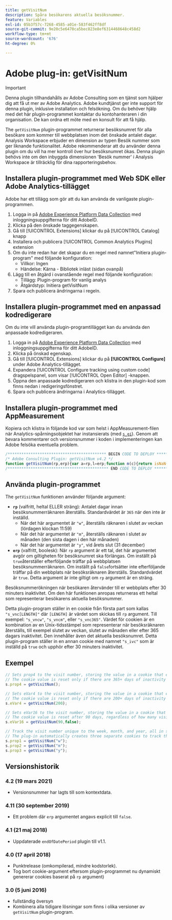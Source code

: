 ```yaml
---
title: getVisitNum
description: Spåra besökarens aktuella besöksnummer.
feature: Variables
exl-id: 05b3f57c-7268-4585-a01e-583f462ff8df
source-git-commit: 9e20c5e6470ca5bec823e8ef6314468648c458d2
workflow-type: tm+mt
source-wordcount: '676'
ht-degree: 0%

---
```


# Adobe plug-in: getVisitNum

>[!IMPORTANT]
>
>Denna plugin tillhandahålls av Adobe Consulting som en tjänst som hjälper dig att få ut mer av Adobe Analytics. Adobe kundtjänst ger inte support för denna plugin, inklusive installation och felsökning. Om du behöver hjälp med det här plugin-programmet kontaktar du kontohanteraren i din organisation. De kan ordna ett möte med en konsult för att få hjälp.

The `getVisitNum` plugin-programmet returnerar besöksnumret för alla besökare som kommer till webbplatsen inom det önskade antalet dagar. Analysis Workspace erbjuder en dimension av typen Besök nummer som ger liknande funktionalitet. Adobe rekommenderar att du använder denna plugin om du vill ha mer kontroll över hur besöksnumret ökas. Denna plugin behövs inte om den inbyggda dimensionen &#39;Besök nummer&#39; i Analysis Workspace är tillräcklig för dina rapporteringsbehov.

## Installera plugin-programmet med Web SDK eller Adobe Analytics-tillägget

Adobe har ett tillägg som gör att du kan använda de vanligaste plugin-programmen.

1. Logga in på [Adobe Experience Platform Data Collection](https://experience.adobe.com/data-collection) med inloggningsuppgifterna för ditt AdobeID.
1. Klicka på den önskade taggegenskapen.
1. Gå till [!UICONTROL Extensions] klickar du på [!UICONTROL Catalog] knapp
1. Installera och publicera [!UICONTROL Common Analytics Plugins] extension
1. Om du inte redan har det skapar du en regel med namnet&quot;Initiera plugin-program&quot; med följande konfiguration:
   * Villkor: Ingen
   * Händelse: Kärna - Bibliotek inläst (sidan ovanpå)
1. Lägg till en åtgärd i ovanstående regel med följande konfiguration:
   * Tillägg: Plugin-program för vanlig analys
   * Åtgärdstyp: Initiera getVisitNum
1. Spara och publicera ändringarna i regeln.

## Installera plugin-programmet med en anpassad kodredigerare

Om du inte vill använda plugin-programtillägget kan du använda den anpassade kodredigeraren.

1. Logga in på [Adobe Experience Platform Data Collection](https://experience.adobe.com/data-collection) med inloggningsuppgifterna för ditt AdobeID.
1. Klicka på önskad egenskap.
1. Gå till [!UICONTROL Extensions] klickar du på **[!UICONTROL Configure]** under Adobe Analytics-tillägget.
1. Expandera [!UICONTROL Configure tracking using custom code] dragspelspanel, som visar [!UICONTROL Open Editor] -knappen.
1. Öppna den anpassade kodredigeraren och klistra in den plugin-kod som finns nedan i redigeringsfönstret.
1. Spara och publicera ändringarna i Analytics-tillägget.

## Installera plugin-programmet med AppMeasurement

Kopiera och klistra in följande kod var som helst i AppMeasurement-filen när Analytics-spårningsobjektet har instansierats (med [`s_gi`](../functions/s-gi.md)). Genom att bevara kommentarer och versionsnummer i koden i implementeringen kan Adobe felsöka eventuella problem.

```js
/******************************************* BEGIN CODE TO DEPLOY *******************************************/
/* Adobe Consulting Plugin: getVisitNum v4.2 */
function getVisitNum(rp,erp){var a=rp,l=erp;function m(c){return isNaN(c)?!1:(parseFloat(c)|0)===parseFloat(c)}function n(c){var b=new Date,e=isNaN(c)?0:Math.floor(c);b.setHours(23);b.setMinutes(59);b.setSeconds(59);"w"===c&&(e=6-b.getDay());if("m"===c){e=b.getMonth()+1;var a=b.getFullYear();e=(new Date(a?a:1970,e?e:1,0)).getDate()-b.getDate()}b.setDate(b.getDate()+e);"y"===c&&(b.setMonth(11),b.setDate(31));return b}if("-v"===a)return{plugin:"getVisitNum",version:"4.2"};var f=function(){if("undefined"!==typeof window.s_c_il)for(var c=0,b;c<window.s_c_il.length;c++)if(b=window.s_c_il[c],b._c&&"s_c"===b._c)return b}();"undefined"!==typeof f&&(f.contextData.getVisitNum="4.2");window.cookieWrite=window.cookieWrite||function(c,b,e){if("string"===typeof c){var a=window.location.hostname,d=window.location.hostname.split(".").length-1;if(a&&!/^[0-9.]+$/.test(a)){d=2<d?d:2;var h=a.lastIndexOf(".");if(0<=h){for(;0<=h&&1<d;)h=a.lastIndexOf(".",h-1),d--;h=0<h?a.substring(h):a}}g=h;b="undefined"!==typeof b?""+b:"";if(e||""===b)if(""===b&&(e=-60),"number"===typeof e){var f=new Date;f.setTime(f.getTime()+6E4*e)}else f=e;return c&&(document.cookie=encodeURIComponent(c)+"="+encodeURIComponent(b)+"; path=/;"+(e?" expires="+f.toUTCString()+";":"")+(g?" domain="+g+";":""),"undefined"!==typeof window.cookieRead)?window.cookieRead(c)===b:!1}};window.cookieRead=window.cookieRead||function(c){if("string"===typeof c)c=encodeURIComponent(c);else return"";var b=" "+document.cookie,a=b.indexOf(" "+c+"="),d=0>a?a:b.indexOf(";",a);return(c=0>a?"":decodeURIComponent(b.substring(a+2+c.length,0>d?b.length:d)))?c:""};a=a?a:365;l="undefined"!==typeof l?!!l:m(a)?!0:!1;var p=(new Date).getTime();f=n(a);if(window.cookieRead("s_vnc"+a))var d=window.cookieRead("s_vnc"+a).split("&vn="),k=d[1];if(window.cookieRead("s_ivc"))return k?(window.cookieWrite("s_ivc",!0,30),k):"unknown visit number";if("undefined"!==typeof k)return k++,d=l&&m(a)?p+864E5*a:d[0],f.setTime(d),window.cookieWrite("s_vnc"+a,d+"&vn="+k,f),window.cookieWrite("s_ivc",!0,30),k;d=m(a)?p+864E5*a:n(a).getTime();window.cookieWrite("s_vnc"+a,d+"&vn=1",f);window.cookieWrite("s_ivc",!0,30);return"1"};
/******************************************** END CODE TO DEPLOY ********************************************/
```

## Använda plugin-programmet

The `getVisitNum` funktionen använder följande argument:

* **`rp`** (valfritt, heltal ELLER sträng): Antalet dagar innan besöksnummerräknaren återställs.  Standardvärdet är `365` när den inte är inställd.
   * När det här argumentet är `"w"`, återställs räknaren i slutet av veckan (lördagen klockan 11:59)
   * När det här argumentet är `"m"`, återställs räknaren i slutet av månaden (den sista dagen i den här månaden)
   * När det här argumentet är `"y"`, vid årets slut (31 december)
* **`erp`** (valfritt, boolesk): När `rp` argument är ett tal, det här argumentet avgör om giltigheten för besöksnumret ska förlängas. Om inställt på `true`återställer efterföljande träffar på webbplatsen besöksnummerräknaren. Om inställt på `false`fortsätter inte efterföljande träffar på din webbplats när besöksräknaren återställs. Standardvärdet är `true`. Detta argument är inte giltigt om `rp` argument är en sträng.

Besöksnummerökningen när besökaren återvänder till er webbplats efter 30 minuters inaktivitet. Om den här funktionen anropas returneras ett heltal som representerar besökarens aktuella besöksnummer.

Detta plugin-program ställer in en cookie från första part som kallas `"s_vnc[LENGTH]"` där `[LENGTH]` är värdet som skickas till `rp` argument. Till exempel: `"s_vncw"`, `"s_vncm"`, eller `"s_vnc365"`. Värdet för cookien är en kombination av en Unix-tidsstämpel som representerar när besöksräknaren återställs, till exempel slutet av veckan, slutet av månaden eller efter 365 dagars inaktivitet. Den innehåller även det aktuella besöksnumret. Detta plugin-program ställer in en annan cookie med namnet `"s_ivc"` som är inställd på `true` och upphör efter 30 minuters inaktivitet.

## Exempel

```js
// Sets prop4 to the visit number, storing the value in a cookie that expires in 365 days
// The cookie value is reset only if there are 365+ days of inactivity or the visitor clears their cookies.
s.prop4 = getVisitNum();

// Sets eVar4 to the visit number, storing the value in a cookie that expires in 200 days
// The cookie value is reset only if there are 200+ days of inactivity or the visitor clears their cookies.
s.eVar4 = getVisitNum(200);

// Sets eVar16 to the visit number, storing the value in a cookie that expires in 90 days.
// The cookie value is reset after 90 days, regardless of how many visits that happen in those 90 days.
s.eVar16 = getVisitNum(90,false);

// Track the visit number unique to the week, month, and year, all in separate variables
// The plug-in automatically creates three separate cookies to track these values
s.prop1 = getVisitNum("w");
s.prop2 = getVisitNum("m");
s.prop3 = getVisitNum("y");
```

## Versionshistorik

### 4.2 (19 mars 2021)

* Versionsnummer har lagts till som kontextdata.

### 4.11 (30 september 2019)

* Ett problem där `erp` argumentet angavs explicit till `false`.

### 4.1 (21 maj 2018)

* Uppdaterade `endOfDatePeriod` plugin till v1.1.

### 4.0 (17 april 2018)

* Punktrelease (omkompilerad, mindre kodstorlek).
* Tog bort cookie-argument eftersom plugin-programmet nu dynamiskt genererar cookies baserat på `rp` argument)

### 3.0 (5 juni 2016)

* fullständig översyn
* Kombinera alla tidigare lösningar som finns i olika versioner av `getVisitNum` plugin-program.
